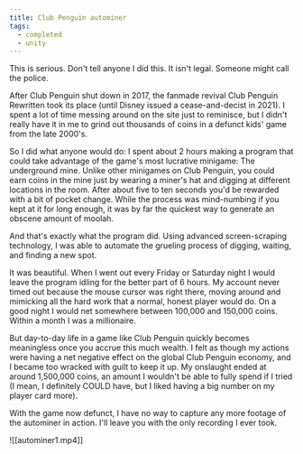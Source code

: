 ```yaml
---
title: Club Penguin autominer
tags:
  - completed
  - unity
---
```

This is serious. Don't tell anyone I did this. It isn't legal. Someone might call the police.

After Club Penguin shut down in 2017, the fanmade revival Club Penguin Rewritten took its place (until Disney issued a cease-and-decist in 2021). I spent a lot of time messing around on the site just to reminisce, but I didn't really have it in me to grind out thousands of coins in a defunct kids' game from the late 2000's.

So I did what anyone would do: I spent about 2 hours making a program that could take advantage of the game's most lucrative minigame: The underground mine. Unlike other minigames on Club Penguin, you could earn coins in the mine just by wearing a miner's hat and digging at different locations in the room. After about five to ten seconds you'd be rewarded with a bit of pocket change. While the process was mind-numbing if you kept at it for long enough, it was by far the quickest way to generate an obscene amount of moolah.

And that's exactly what the program did. Using advanced screen-scraping technology, I was able to automate the grueling process of digging, waiting, and finding a new spot.

It was beautiful. When I went out every Friday or Saturday night I would leave the program idling for the better part of 6 hours. My account never timed out because the mouse cursor was right there, moving around and mimicking all the hard work that a normal, honest player would do. On a good night I would net somewhere between 100,000 and 150,000 coins. Within a month I was a millionaire.

But day-to-day life in a game like Club Penguin quickly becomes meaningless once you accrue this much wealth. I felt as though my actions were having a net negative effect on the global Club Penguin economy, and I became too wracked with guilt to keep it up. My onslaught ended at around 1,500,000 coins, an amount I wouldn't be able to fully spend if I tried (I mean, I definitely COULD have, but I liked having a big number on my player card more).

With the game now defunct, I have no way to capture any more footage of the autominer in action. I'll leave you with the only recording I ever took.

![[autominer1.mp4]]